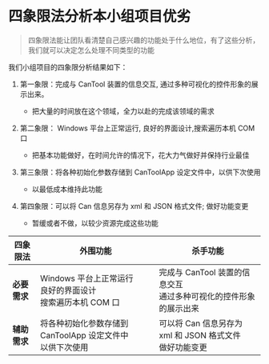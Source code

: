 # 四象限法分析本小组项目优劣

> 四象限法能让团队看清楚自己感兴趣的功能处于什么地位，有了这些分析，我们就可以决定怎么处理不同类型的功能

我们小组项目的四象限分析结果如下：

1. 第一象限：完成与 CanTool 装置的信息交互, 通过多种可视化的控件形象的展示出来。

    - 把大量的时间放在这个领域，全力以赴的完成该领域的需求

2. 第二象限： Windows 平台上正常运行, 良好的界面设计,搜索遍历本机 COM 口

    - 把基本功能做好，在时间允许的情况下，花大力气做好并保持行业最佳


3. 第三象限：将各种初始化参数存储到 CanToolApp 设定文件中，以供下次使用

    - 以最低成本维持此功能

4. 第四象限：可以将 Can 信息另存为 xml 和 JSON 格式文件; 做好功能变更

    - 暂缓或者不做，以较少资源完成这些功能

 四象限法 |外围功能 | 杀手功能
---|---|---
<b>必要需求<b/> | Windows 平台上正常运行<br>良好的界面设计<br>搜索遍历本机 COM 口 | 完成与 CanTool 装置的信息交互<br>通过多种可视化的控件形象的展示出来
<b>辅助需求<b> | 将各种初始化参数存储到 CanToolApp 设定文件中<br>以供下次使用 | 可以将 Can 信息另存为 xml 和 JSON 格式文件<br>做好功能变更